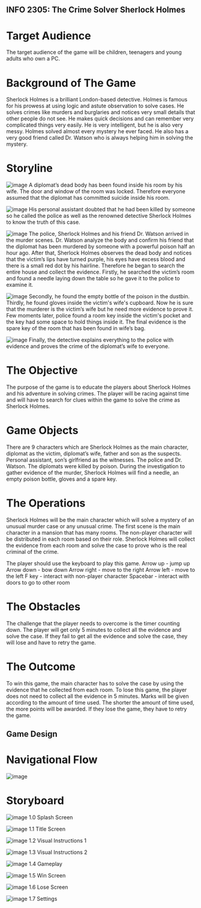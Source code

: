 ## INFO 2305: The Crime Solver Sherlock Holmes

# Target Audience
The target audience of the game will be children, teenagers and young adults who own a PC.

# Background of The Game
Sherlock Holmes is a brilliant London-based detective. Holmes is famous for his prowess at using logic and astute observation to solve cases. He solves crimes like murders and burglaries and notices very small details that other people do not see. He makes quick decisions and can remember very complicated things very easily. He is very intelligent, but he is also very messy. Holmes solved almost every mystery he ever faced. He also has a very good friend called Dr. Watson who is always helping him in solving the mystery.

# Storyline

![image](https://github.com/user-attachments/assets/2791884b-cbbc-4dd6-b324-a95d508faabc)
A diplomat’s dead body has been found inside his room by his wife. The door and window of the room was locked. Therefore everyone assumed that the diplomat has committed suicide inside his room.

![image](https://github.com/user-attachments/assets/c40b8224-5ce1-49fb-a9e1-5602643e7ce9)
His personal assistant doubted that he had been killed by someone so he called the police as well as the renowned detective Sherlock Holmes to know the truth of this case.

![image](https://github.com/user-attachments/assets/d32fbdfc-409a-4d21-ad57-aafc98c91e34)
The police, Sherlock Holmes and his friend Dr. Watson arrived in the murder scenes. Dr. Watson analyze the body and confirm his friend that  the diplomat has been murdered by someone with a powerful poison half an hour ago. After that, Sherlock Holmes observes the dead body and notices that the victim’s lips have turned purple, his eyes have excess blood and there is a small red dot by his hairline. Therefore he began to search the entire house and collect the evidence. Firstly, he searched the victim’s  room and found a needle laying down the table so he gave it to the police to examine it.

![image](https://github.com/user-attachments/assets/5010f4c3-46ba-4d45-8792-1a2394c5dc8a)
Secondly, he found the empty bottle of the poison in the dustbin. Thirdly, he found gloves inside the victim's wife's cupboard. Now he is sure that the murderer is the victim’s wife but he need more evidence to prove it. Few moments later, police found a room key inside the victim's pocket and the key had some space to hold things inside it. The final evidence is the spare key of the room that has been found in wife’s bag.

![image](https://github.com/user-attachments/assets/b6f5e092-4afe-4425-9a54-eced8f89146e)
Finally, the detective explains everything to the police with evidence and proves the crime of the diplomat’s wife to everyone.

# The Objective
The purpose of the game is to educate the players about Sherlock Holmes and his adventure in solving crimes. The player will be racing against time and will have to search for clues within the game to solve the crime as Sherlock Holmes.

# Game Objects
There are 9 characters which are Sherlock Holmes as the main character, diplomat as the victim, diplomat’s wife, father and son as the suspects. Personal assistant, son’s girlfriend as the witnesses. The police and Dr. Watson. The diplomats were killed by poison. During the investigation to gather evidence of the murder, Sherlock Holmes will find a needle, an empty poison bottle, gloves and a spare key.

# The Operations
Sherlock Holmes will be the main character which will solve a mystery of an unusual murder case or any unusual crime. The first scene is the main character in a mansion that has many rooms. The non-player character will be distributed in each room based on their role. Sherlock Holmes will collect the evidence from each room and solve the case to prove who is the real criminal of the crime.

The player should use the keyboard to play this game.
Arrow up - jump up
	Arrow down - bow down
	Arrow right - move to the right
	Arrow left - move to the left
	F key - interact with non-player character
	Spacebar - interact with doors to go to other room

# The Obstacles
The challenge that the player needs to overcome is the timer counting down. The player will get only 5 minutes to collect all the evidence and solve the case. If they fail to get all the evidence and solve the case, they will lose and have to retry the game.

# The Outcome
To win this game, the main character has to solve the case by using the evidence that he collected from each room. To lose this game, the player does not need to collect all the evidence in 5 minutes. Marks will be given according to the amount of time used. The shorter the amount of time used, the more points will be awarded. If they lose the game, they have to retry the game.

## Game Design

# Navigational Flow
![image](https://github.com/user-attachments/assets/d4efae4a-ddf4-4e41-ad6f-7eddb96477d2)

# Storyboard

![image](https://github.com/user-attachments/assets/83069312-bd2e-4791-a2cb-7fc01fa79767)
1.0 Splash Screen

![image](https://github.com/user-attachments/assets/9cba1345-4a0f-4ff5-981d-daa77418a748)
1.1 Title Screen

![image](https://github.com/user-attachments/assets/91b37ed0-0a52-440a-b159-c7a3639e4b4f)
1.2 Visual Instructions 1

![image](https://github.com/user-attachments/assets/c20804cd-5c8b-46d4-9871-1e5017f5b5f3)
1.3 Visual Instructions 2

![image](https://github.com/user-attachments/assets/1df72b24-eace-41c8-9d23-9550e43f4177)
1.4 Gameplay

![image](https://github.com/user-attachments/assets/64733c98-1e18-4a72-ba6d-791d40874cd4)
1.5 Win Screen

![image](https://github.com/user-attachments/assets/5c54ddb7-da1d-4fa0-ab2a-7c7af47f2bc1)
1.6 Lose Screen

![image](https://github.com/user-attachments/assets/3896a089-1fc2-4f39-be24-1a5732b9aab4)
1.7 Settings
